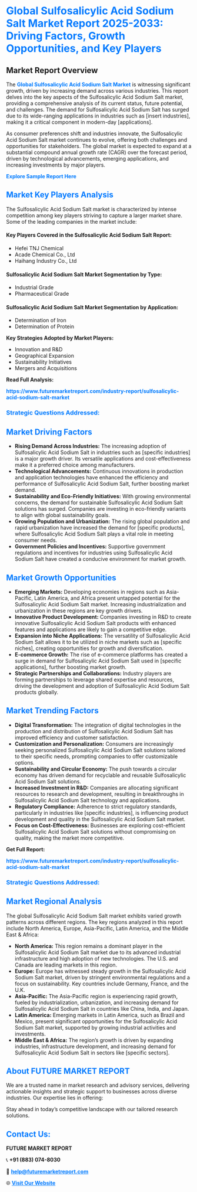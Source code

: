 <h1 style="color: #007BFF;">Global Sulfosalicylic Acid Sodium Salt Market Report 2025-2033: Driving Factors, Growth Opportunities, and Key Players</h1>

<section id="overview">
<h2>Market Report Overview</h2>
<p>The <a href="https://www.futuremarketreport.com/industry-report/sulfosalicylic-acid-sodium-salt-market" style="color: #007BFF; text-decoration: none;"><strong>Global Sulfosalicylic Acid Sodium Salt Market</strong></a> is witnessing significant growth, driven by increasing demand across various industries. This report delves into the key aspects of the Sulfosalicylic Acid Sodium Salt market, providing a comprehensive analysis of its current status, future potential, and challenges. The demand for Sulfosalicylic Acid Sodium Salt has surged due to its wide-ranging applications in industries such as [insert industries], making it a critical component in modern-day [applications].</p>
<p>As consumer preferences shift and industries innovate, the Sulfosalicylic Acid Sodium Salt market continues to evolve, offering both challenges and opportunities for stakeholders. The global market is expected to expand at a substantial compound annual growth rate (CAGR) over the forecast period, driven by technological advancements, emerging applications, and increasing investments by major players.</p>
</section>

<section id="overview">
<p><a href="https://www.futuremarketreport.com/request-sample/reportId=114843" style="color: #007BFF; text-decoration: none;"><strong>Explore Sample Report Here</strong></a></p>
</section>

<section id="key-players">
<h2 style="color: #007BFF;">Market Key Players Analysis</h2>
<p>The Sulfosalicylic Acid Sodium Salt market is characterized by intense competition among key players striving to capture a larger market share. Some of the leading companies in the market include:</p>
<h4>Key Players Covered in the Sulfosalicylic Acid Sodium Salt Report:</h4>
<ul><li>Hefei TNJ Chemical</li><li>Acade Chemical Co., Ltd</li><li>Haihang Industry Co., Ltd</li></ul>
<h4>Sulfosalicylic Acid Sodium Salt Market Segmentation by Type:</h4>
<ul><li>Industrial Grade</li><li>Pharmaceutical Grade</li></ul>

<h4>Sulfosalicylic Acid Sodium Salt Market Segmentation by Application:</h4>
<ul><li>Determination of Iron</li><li>Determination of Protein</li></ul>
<p><strong>Key Strategies Adopted by Market Players:</strong></p>
<ul>
<li>Innovation and R&D</li>
<li>Geographical Expansion</li>
<li>Sustainability Initiatives</li>
<li>Mergers and Acquisitions</li>
</ul>
</section>

<section>
<p><strong>Read Full Analysis: </strong></p><a href="https://www.futuremarketreport.com/industry-report/sulfosalicylic-acid-sodium-salt-market" style="color: #007BFF; text-decoration: none;"><strong>https://www.futuremarketreport.com/industry-report/sulfosalicylic-acid-sodium-salt-market</strong></a>
<h3 style="color: #007BFF;">Strategic Questions Addressed:</h3>
</section>

<section id="driving-factors">
<h2 style="color: #007BFF;">Market Driving Factors</h2>
<ul>
<li><strong>Rising Demand Across Industries:</strong> The increasing adoption of Sulfosalicylic Acid Sodium Salt in industries such as [specific industries] is a major growth driver. Its versatile applications and cost-effectiveness make it a preferred choice among manufacturers.</li>
<li><strong>Technological Advancements:</strong> Continuous innovations in production and application technologies have enhanced the efficiency and performance of Sulfosalicylic Acid Sodium Salt, further boosting market demand.</li>
<li><strong>Sustainability and Eco-Friendly Initiatives:</strong> With growing environmental concerns, the demand for sustainable Sulfosalicylic Acid Sodium Salt solutions has surged. Companies are investing in eco-friendly variants to align with global sustainability goals.</li>
<li><strong>Growing Population and Urbanization:</strong> The rising global population and rapid urbanization have increased the demand for [specific products], where Sulfosalicylic Acid Sodium Salt plays a vital role in meeting consumer needs.</li>
<li><strong>Government Policies and Incentives:</strong> Supportive government regulations and incentives for industries using Sulfosalicylic Acid Sodium Salt have created a conducive environment for market growth.</li>
</ul>
</section>

<section id="growth-opportunities">
<h2 style="color: #007BFF;">Market Growth Opportunities</h2>
<ul>
<li><strong>Emerging Markets:</strong> Developing economies in regions such as Asia-Pacific, Latin America, and Africa present untapped potential for the Sulfosalicylic Acid Sodium Salt market. Increasing industrialization and urbanization in these regions are key growth drivers.</li>
<li><strong>Innovative Product Development:</strong> Companies investing in R&D to create innovative Sulfosalicylic Acid Sodium Salt products with enhanced features and applications are likely to gain a competitive edge.</li>
<li><strong>Expansion into Niche Applications:</strong> The versatility of Sulfosalicylic Acid Sodium Salt allows it to be utilized in niche markets such as [specific niches], creating opportunities for growth and diversification.</li>
<li><strong>E-commerce Growth:</strong> The rise of e-commerce platforms has created a surge in demand for Sulfosalicylic Acid Sodium Salt used in [specific applications], further boosting market growth.</li>
<li><strong>Strategic Partnerships and Collaborations:</strong> Industry players are forming partnerships to leverage shared expertise and resources, driving the development and adoption of Sulfosalicylic Acid Sodium Salt products globally.</li>
</ul>
</section>

<section id="trending-factors">
<h2 style="color: #007BFF;">Market Trending Factors</h2>
<ul>
<li><strong>Digital Transformation:</strong> The integration of digital technologies in the production and distribution of Sulfosalicylic Acid Sodium Salt has improved efficiency and customer satisfaction.</li>
<li><strong>Customization and Personalization:</strong> Consumers are increasingly seeking personalized Sulfosalicylic Acid Sodium Salt solutions tailored to their specific needs, prompting companies to offer customizable options.</li>
<li><strong>Sustainability and Circular Economy:</strong> The push towards a circular economy has driven demand for recyclable and reusable Sulfosalicylic Acid Sodium Salt solutions.</li>
<li><strong>Increased Investment in R&D:</strong> Companies are allocating significant resources to research and development, resulting in breakthroughs in Sulfosalicylic Acid Sodium Salt technology and applications.</li>
<li><strong>Regulatory Compliance:</strong> Adherence to strict regulatory standards, particularly in industries like [specific industries], is influencing product development and quality in the Sulfosalicylic Acid Sodium Salt market.</li>
<li><strong>Focus on Cost-Effectiveness:</strong> Businesses are exploring cost-efficient Sulfosalicylic Acid Sodium Salt solutions without compromising on quality, making the market more competitive.</li>
</ul>
</section>

<section>
<p><strong>Get Full Report: </strong></p><a href="https://www.futuremarketreport.com/industry-report/sulfosalicylic-acid-sodium-salt-market" style="color: #007BFF; text-decoration: none;"><strong>https://www.futuremarketreport.com/industry-report/sulfosalicylic-acid-sodium-salt-market</strong></a>
<h3 style="color: #007BFF;">Strategic Questions Addressed:</h3>
</section>


<section id="regional-analysis">
<h2 style="color: #007BFF;">Market Regional Analysis</h2>
<p>The global Sulfosalicylic Acid Sodium Salt market exhibits varied growth patterns across different regions. The key regions analyzed in this report include North America, Europe, Asia-Pacific, Latin America, and the Middle East & Africa:</p>
<ul>
<li><strong>North America:</strong> This region remains a dominant player in the Sulfosalicylic Acid Sodium Salt market due to its advanced industrial infrastructure and high adoption of new technologies. The U.S. and Canada are leading markets in this region.</li>
<li><strong>Europe:</strong> Europe has witnessed steady growth in the Sulfosalicylic Acid Sodium Salt market, driven by stringent environmental regulations and a focus on sustainability. Key countries include Germany, France, and the U.K.</li>
<li><strong>Asia-Pacific:</strong> The Asia-Pacific region is experiencing rapid growth, fueled by industrialization, urbanization, and increasing demand for Sulfosalicylic Acid Sodium Salt in countries like China, India, and Japan.</li>
<li><strong>Latin America:</strong> Emerging markets in Latin America, such as Brazil and Mexico, present significant opportunities for the Sulfosalicylic Acid Sodium Salt market, supported by growing industrial activities and investments.</li>
<li><strong>Middle East & Africa:</strong> The region’s growth is driven by expanding industries, infrastructure development, and increasing demand for Sulfosalicylic Acid Sodium Salt in sectors like [specific sectors].</li>
</ul>
</section>

<footer>
<h2 style="color: #007BFF;">About FUTURE MARKET REPORT</h2>
<p>We are a trusted name in market research and advisory services, delivering actionable insights and strategic support to businesses across diverse industries. Our expertise lies in offering:</p>

<p>Stay ahead in today’s competitive landscape with our tailored research solutions.</p>

<h2 style="color: #007BFF;">Contact Us:</h2>
<p><strong>FUTURE MARKET REPORT</strong></p>
<p>📞 <strong>+91 (883) 074-8030</strong></p>
<p>📧 <strong><a href="mailto:help@futuremarketreport.com" style="color: #007BFF;">help@futuremarketreport.com</a></strong></p>
<p>🌐 <strong><a href="https://www.futuremarketreport.com/" style="color: #007BFF;">Visit Our Website</a></strong></p>
</footer>